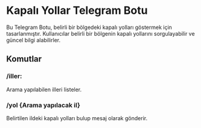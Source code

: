 # Kapalı Yollar Telegram Botu
Bu Telegram Botu, belirli bir bölgedeki kapalı yolları göstermek için tasarlanmıştır. 
Kullanıcılar belirli bir bölgenin kapalı yollarını sorgulayabilir ve güncel bilgi alabilirler.

## Komutlar

### /iller:
Arama yapılabilen illeri listeler.

### /yol {Arama yapılacak il}
Belirtilen ildeki kapalı yolları bulup mesaj olarak gönderir.
